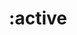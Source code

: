 ---
title: ":active"
category: css
keywords: pseudo-class
last_test_date: "2019-10-28"
test_url: "/tests/css-selectors-pseudo-classes.html"
test_results_url: "https://app.emailonacid.com/app/acidtest/cl8ZYgIGE372fkVVuJkwNJDd7B4JUpo23Nz6qANcSlRUA/list"
stats: {
	apple-mail: {
		macos: {
			"12.4": "n"
		},
		ios: {
            "13.1": "n"
		}
	},
	gmail: {
		desktop-webmail: {
			"2019-10": "n"
		},
		ios: {
			"2019-10": "n"
		},
		android: {
			"2019-10": "n"
		},
        mobile-webmail: {
            "2020-02": "n"
        }
	},
    orange: {
        desktop-webmail: {
            "2019-10":"y"
        },
        ios: {
            "2019-10":"n"
        },
        android: {
            "2019-10":"y"
        }
    },
	outlook: {
		windows: {
			"2007": "n",
			"2010": "n",
			"2013": "n",
			"2016": "n",
			"2019": "n"
		},
		windows-10-mail: {
			"2019-10": "n"
		},
		macos: {
			"2019-02": "y"
		},
		outlook-com: {
			"2019-10": "a #1"
		},
		ios: {
			"2019-10": "n"
		},
		android: {
			"2019-10": "y"
		}
	},
    thunderbird: {
        macos: {
            "60.8":"y"
        }
    },
	yahoo: {
		desktop-webmail: {
			"2019-02": "y"
		},
		ios: {
			"2019-02": "y"
		},
		android: {
			"2019-02": "y"
		}
	},
	aol: {
		desktop-webmail: {
			"2019-02": "y"
		},
		ios: {
			"2019-02": "n"
		},
		android: {
			"2019-02": "y"
		}
	},
	samsung-email: {
		android: {
			"6.0.04.6": "n"
		}
	},
    sfr: {
        desktop-webmail: {
            "2020-01":"y"
        },
        ios: {
            "2020-01":"n"
        },
        android: {
            "2020-01":"n"
        }
    },
    protonmail: {
        desktop-webmail: {
            "2020-03":"n"
        },
        ios: {
            "2020-03":"n"
        },
        android: {
            "2020-03":"y"
        }
    }
}
notes_by_num: {
    "1": "Partial. Only supported on type selectors."
}
links: {
    "Can I use: :active":"https://caniuse.com/#feat=mdn-css_selectors_active",
    "MDN: :active":"https://developer.mozilla.org/en-US/docs/Web/CSS/:active"
}
---